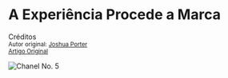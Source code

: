 A Experiência Procede a Marca
=============================
Créditos<br/>
<small>Autor original: [Joshua Porter](http://52weeksofux.com/)<br/>[Artigo Original](http://52weeksofux.com/post/566317919/experience-precedes-branding)</small>

![Chanel No. 5](http://media.tumblr.com/tumblr_l1t4o8LU7Z1qz8ohs.gif "Chanel No. 5")

